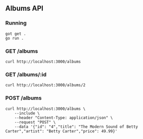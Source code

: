 ## Albums API

### Running
```
got get .
go run .
```

### GET /albums
```
curl http://localhost:3000/albums
```

### GET /albums/:id
```
curl http://localhost:3000/albums/2
```

### POST /albums

```
curl http://localhost:3000/albums \
    --include \
    --header "Content-Type: application/json" \
    --request "POST" \
    --data '{"id": "4","title": "The Modern Sound of Betty Carter","artist": "Betty Carter","price": 49.99}'
```